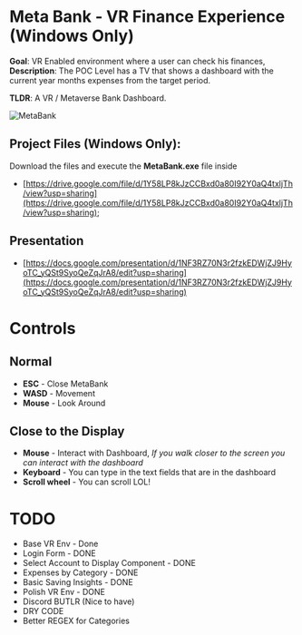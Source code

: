 # Meta Bank - VR Finance Experience (Windows Only)

**Goal**: VR Enabled environment where a user can check his finances, 
**Description**: The POC Level has a TV that shows a dashboard with the current year months expenses from the target period.

**TLDR**: A VR / Metaverse Bank Dashboard.

![MetaBank](https://lh6.googleusercontent.com/1kgbQRg5nGNbN_IwK4jng-VE_269TKkIBjgtNvjBBrfuiAwSCcEX5vQrcC7OYcgbLSrQUaZb25Q-VGq67BKQ=w2560-h1321-rw)

## Project Files (Windows Only): 

Download the files and execute the **MetaBank.exe** file inside

- [https://drive.google.com/file/d/1Y58LP8kJzCCBxd0a80I92Y0aQ4txljTh/view?usp=sharing](https://drive.google.com/file/d/1Y58LP8kJzCCBxd0a80I92Y0aQ4txljTh/view?usp=sharing);

## Presentation

- [https://docs.google.com/presentation/d/1NF3RZ70N3r2fzkEDWjZJ9HyoTC_yQSt9SyoQeZqJrA8/edit?usp=sharing](https://docs.google.com/presentation/d/1NF3RZ70N3r2fzkEDWjZJ9HyoTC_yQSt9SyoQeZqJrA8/edit?usp=sharing)

# Controls

## Normal

- **ESC** - Close MetaBank
- **WASD** - Movement
- **Mouse** - Look Around

## Close to the Display

- **Mouse** - Interact with Dashboard, *If you walk closer to the screen you can interact with the dashboard*
- **Keyboard** - You can type in the text fields that are in the dashboard
- **Scroll wheel** - You can scroll LOL!

# TODO
- Base VR Env - Done
- Login Form - DONE
- Select Account to Display Component - DONE
- Expenses by Category - DONE
- Basic Saving Insights - DONE
- Polish VR Env - DONE
- Discord BUTLR (Nice to have)
- DRY CODE
- Better REGEX for Categories